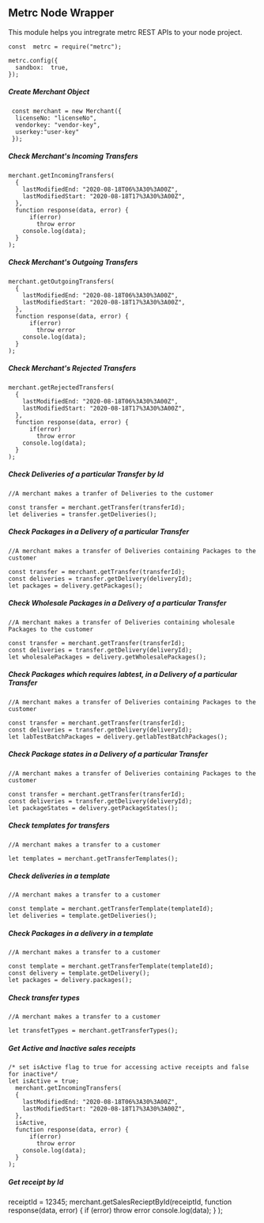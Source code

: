 ## Metrc Node Wrapper
This module helps you intregrate metrc REST APIs to your node project.

    const  metrc = require("metrc"); 
    
    metrc.config({
      sandbox:  true,
    }); 
    

##### Create Merchant Object
     const merchant = new Merchant({
      licenseNo: "licenseNo",
      vendorkey: "vendor-key",
      userkey:"user-key"
     });
    
##### Check Merchant's Incoming Transfers
    
    merchant.getIncomingTransfers(
      {
        lastModifiedEnd: "2020-08-18T06%3A30%3A00Z",
        lastModifiedStart: "2020-08-18T17%3A30%3A00Z",
      },
      function response(data, error) {
          if(error)
            throw error
        console.log(data);
      }
    );
##### Check Merchant's Outgoing Transfers
    
    merchant.getOutgoingTransfers(
      {
        lastModifiedEnd: "2020-08-18T06%3A30%3A00Z",
        lastModifiedStart: "2020-08-18T17%3A30%3A00Z",
      },
      function response(data, error) {
          if(error)
            throw error
        console.log(data);
      }
    );
##### Check Merchant's Rejected Transfers
    
    merchant.getRejectedTransfers(
      {
        lastModifiedEnd: "2020-08-18T06%3A30%3A00Z",
        lastModifiedStart: "2020-08-18T17%3A30%3A00Z",
      },
      function response(data, error) {
          if(error)
            throw error
        console.log(data);
      }
    );

##### Check Deliveries of a particular Transfer by Id
    
    //A merchant makes a tranfer of Deliveries to the customer

    const transfer = merchant.getTransfer(transferId);
    let deliveries = transfer.getDeliveries();


##### Check Packages in a Delivery of a particular Transfer
    
    //A merchant makes a transfer of Deliveries containing Packages to the customer

    const transfer = merchant.getTransfer(transferId);
    const deliveries = transfer.getDelivery(deliveryId);
    let packages = delivery.getPackages();

##### Check Wholesale Packages in a Delivery of a particular Transfer 
    
    //A merchant makes a transfer of Deliveries containing wholesale Packages to the customer

    const transfer = merchant.getTransfer(transferId);
    const deliveries = transfer.getDelivery(deliveryId);
    let wholesalePackages = delivery.getWholesalePackages();

##### Check Packages which requires labtest, in a Delivery of a particular Transfer 
    
    //A merchant makes a transfer of Deliveries containing Packages to the customer

    const transfer = merchant.getTransfer(transferId);
    const deliveries = transfer.getDelivery(deliveryId);
    let labTestBatchPackages = delivery.getlabTestBatchPackages();

##### Check Package states in a Delivery of a particular Transfer 
    
    //A merchant makes a transfer of Deliveries containing Packages to the customer

    const transfer = merchant.getTransfer(transferId);
    const deliveries = transfer.getDelivery(deliveryId);
    let packageStates = delivery.getPackageStates();

##### Check templates for transfers
    
    //A merchant makes a transfer to a customer

    let templates = merchant.getTransferTemplates();

##### Check deliveries in a template
    
    //A merchant makes a transfer to a customer

    const template = merchant.getTransferTemplate(templateId);
    let deliveries = template.getDeliveries();


##### Check Packages in a delivery in a template
    
    //A merchant makes a transfer to a customer

    const template = merchant.getTransferTemplate(templateId);
    const delivery = template.getDelivery();
    let packages = delivery.packages();
##### Check transfer types
    
    //A merchant makes a transfer to a customer

    let transfetTypes = merchant.getTransferTypes();

 ##### Get Active and Inactive sales receipts
    /* set isActive flag to true for accessing active receipts and false for inactive*/
    let isActive = true;
      merchant.getIncomingTransfers(
      {
        lastModifiedEnd: "2020-08-18T06%3A30%3A00Z",
        lastModifiedStart: "2020-08-18T17%3A30%3A00Z",
      },
      isActive,
      function response(data, error) {
          if(error)
            throw error
        console.log(data);
      }
    );

 ##### Get receipt by Id
 receiptId = 12345;
  merchant.getSalesRecieptById(receiptId,
    function response(data, error) {
      if (error)
        throw error
      console.log(data);
    }
  );

